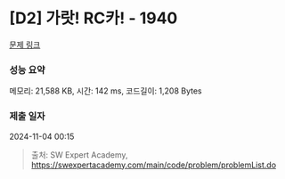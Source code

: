 # [D2] 가랏! RC카! - 1940 

[문제 링크](https://swexpertacademy.com/main/code/problem/problemDetail.do?contestProbId=AV5PjMgaALgDFAUq) 

### 성능 요약

메모리: 21,588 KB, 시간: 142 ms, 코드길이: 1,208 Bytes

### 제출 일자

2024-11-04 00:15



> 출처: SW Expert Academy, https://swexpertacademy.com/main/code/problem/problemList.do